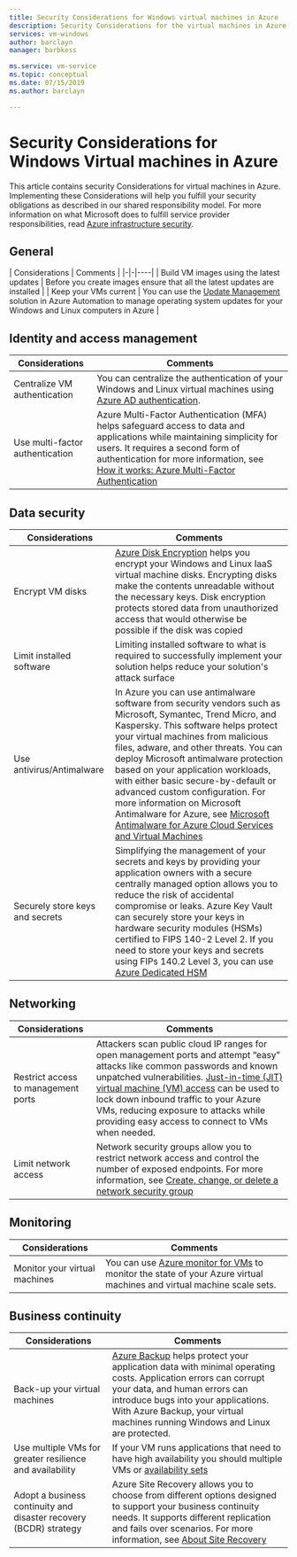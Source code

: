 ```yaml
---
title: Security Considerations for Windows virtual machines in Azure
description: Security Considerations for the virtual machines in Azure. Implementing these considerations will help you fulfill your security obligations as described in our shared responsibility model and will improve the overall security for your deployments
services: vm-windows
author: barclayn
manager: barbkess

ms.service: vm-service
ms.topic: conceptual
ms.date: 07/15/2019
ms.author: barclayn

---
```

<!-- We have simplified and limited the number of possible headers to:
- General
    - topics that don't fit into any other category but that are not coming up 
- Identity and access management
    - Authentication, authorization, MFA, RBAC, any other identity management topics
- Data security
    - data in transit, data at rest, TLS, HTTPS, any other topics that discuss protecting data from unauthorized access 
- Networking
    - 
- Monitoring
    - Auditing 
    - Logging 
    - Sentinel

Security center 
- business continuity 
-->

# Security Considerations for Windows Virtual machines in Azure

This article contains security Considerations for virtual machines in Azure. Implementing these Considerations will help you fulfill your security obligations as described in our shared responsibility model. For more information on what Microsoft does to fulfill service provider responsibilities, read [Azure infrastructure security](../../security/azure-security-infrastructure.md).

## General

| Considerations | Comments |
|-|-|----|
| Build VM images using the latest updates | Before you create images ensure that all the latest updates are installed |
| Keep your VMs current | You can use the [Update Management](../../automation/automation-update-management.md) solution in Azure Automation to manage operating system updates for your Windows and Linux computers in Azure |

## Identity and access management

| Considerations | Comments |
|-|----|
| Centralize VM authentication | You can centralize the authentication of your Windows and Linux virtual machines using [Azure AD authentication](../../active-directory/develop/authentication-scenarios.md). |
| Use multi-factor authentication  | Azure Multi-Factor Authentication (MFA) helps safeguard access to data and applications while maintaining simplicity for users. It requires a second form of authentication for more information, see [How it works: Azure Multi-Factor Authentication](../../active-directory/authentication/concept-mfa-howitworks.md)|

## Data security

| Considerations | Comments |
|-|-|
| Encrypt VM disks | [Azure Disk Encryption](../../security/azure-security-disk-encryption-overview.md) helps you encrypt your Windows and Linux IaaS virtual machine disks. Encrypting disks make the contents unreadable without the necessary keys. Disk encryption protects stored data from unauthorized access that would otherwise be possible if the disk was copied|
| Limit installed software | Limiting installed software to what is required to successfully implement your solution helps reduce your solution's attack surface |
| Use antivirus/Antimalware | In Azure you can use antimalware software from security vendors such as Microsoft, Symantec, Trend Micro, and Kaspersky. This software helps protect your virtual machines from malicious files, adware, and other threats. You can deploy Microsoft antimalware protection based on your application workloads, with either basic secure-by-default or advanced custom configuration. For more information on Microsoft Antimalware for Azure, see [Microsoft Antimalware for Azure Cloud Services and Virtual Machines](../../security/azure-security-antimalware.md) |
| Securely store keys and secrets | Simplifying the management of your secrets and keys by providing your application owners with a secure centrally managed option allows you to reduce the risk of accidental compromise or leaks. Azure Key Vault can securely store your keys in hardware security modules (HSMs) certified to FIPS 140-2 Level 2. If you need to store your keys and secrets using FIPs 140.2 Level 3, you can use [Azure Dedicated HSM](../../dedicated-hsm/overview.md) |
 

## Networking

| Considerations | Comments |
|-|-|
| Restrict access to management ports | Attackers scan public cloud IP ranges for open management ports and attempt “easy” attacks like common passwords and known unpatched vulnerabilities. [Just-in-time (JIT) virtual machine (VM) access](../../security-center/security-center-just-in-time.md) can be used to lock down inbound traffic to your Azure VMs, reducing exposure to attacks while providing easy access to connect to VMs when needed. |
| Limit network access | Network security groups allow you to restrict network access and control the number of exposed endpoints. For more information, see [Create, change, or delete a network security group](../../virtual-network/manage-network-security-group.md) |

## Monitoring

| Considerations | Comments |
|-|-|
| Monitor your virtual machines | You can use [Azure monitor for VMs](../../azure-monitor/insights/vminsights-overview.md) to monitor the state of your Azure virtual machines and virtual machine scale sets. |

## Business continuity

| Considerations | Comments |
|-|-|
| Back-up your virtual machines | [Azure Backup](../../backup/backup-overview.md) helps protect your application data with minimal operating costs. Application errors can corrupt your data, and human errors can introduce bugs into your applications. With Azure Backup, your virtual machines running Windows and Linux are protected. |
| Use multiple VMs for greater resilience and availability | If your VM runs applications that need to have high availability you should multiple VMs or [availability sets](manage-availability.md) |
| Adopt a business continuity and disaster recovery (BCDR) strategy | Azure Site Recovery allows you to choose from different options designed to support your business continuity needs. It supports different replication and fails over scenarios. For more information, see  [About Site Recovery](../../site-recovery/site-recovery-overview.md) |
